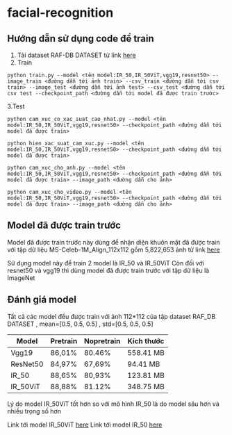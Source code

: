 # facial-recognition
## Hướng dẫn sử dụng code để train 
1. Tải dataset RAF-DB DATASET từ link [here](https://www.kaggle.com/datasets/shuvoalok/raf-db-dataset)
2. Train
```
python train.py --model <tên model:IR_50,IR_50ViT,vgg19,resnet50> --image_train <đường dẫn tới ảnh train> --csv_train <đường dẫn tới csv train> --image_test <đường dẫn tới ảnh test> --csv_test <đường dẫn tới csv test --checkpoint_path <đường dẫn tới model đã được train trước> 
```
3.Test

```
python cam_xuc_co_xac_suat_cao_nhat.py --model <tên model:IR_50,IR_50ViT,vgg19,resnet50> --checkpoint_path <đường dẫn tới model đã được train> 
```

```
python hien_xac_suat_cam_xuc.py --model <tên model:IR_50,IR_50ViT,vgg19,resnet50> --checkpoint_path <đường dẫn tới model đã được train> 
```

```
python cam_xuc_cho_anh.py --model <tên model:IR_50,IR_50ViT,vgg19,resnet50> --checkpoint_path <đường dẫn tới model đã được train> --image_path <đường dẫn cho ảnh>
```

```
python cam_xuc_cho_video.py --model <tên model:IR_50,IR_50ViT,vgg19,resnet50> --checkpoint_path <đường dẫn tới model đã được train> --image_path <đường dẫn cho ảnh>
```
## Model đã được train trước 
Model đã được train trước này dùng để nhận diện khuôn mặt đã được train với tập dữ liệu MS-Celeb-1M_Align_112x112 gồm 5,822,653 ảnh từ link [here](https://drive.google.com/file/d/1EsGSnY7KlzDTPA2EDWxQ1ey06kivRr0l/view?usp=drive_link)

Sử dụng model này để train 2 model là IR_50 và IR_50ViT
Còn đối với resnet50 và vgg19 thì dùng model đã được train trước với tập dữ liệu là ImageNet
## Đánh giá model
Tất cả các model đều được train với ảnh 112*112 của tập dataset RAF_DB DATASET , mean=[0.5, 0.5, 0.5] , std=[0.5, 0.5, 0.5] 


| Model    | Pretrain | Nopretrain   |Kích thước|
|--------|------|-------------|----------------|
| Vgg19    | 86,01%   |80.46%      |558.41 MB|
| ResNet50    | 84,97%   | 67,69% |94.41 MB|
| IR_50   | 88,65%   | 80,93%    |123.81 MB|
| IR_50ViT |  88,88%  |  81.12%   |348.75 MB|

Lý do model IR_50ViT tốt hơn so với mô hình IR_50 là do model sâu hơn và nhiều trọng số hơn

Link tới model IR_50ViT [here](https://drive.google.com/file/d/1_R-DWByrVQu8Hdvr8vkgAb2mLeLd99dZ/view?usp=sharing)
Link tới model IR_50 [here](https://drive.google.com/file/d/1KwixXWrJBlemIhj70K56vvmEyzNqaw-A/view?usp=sharing)
  
